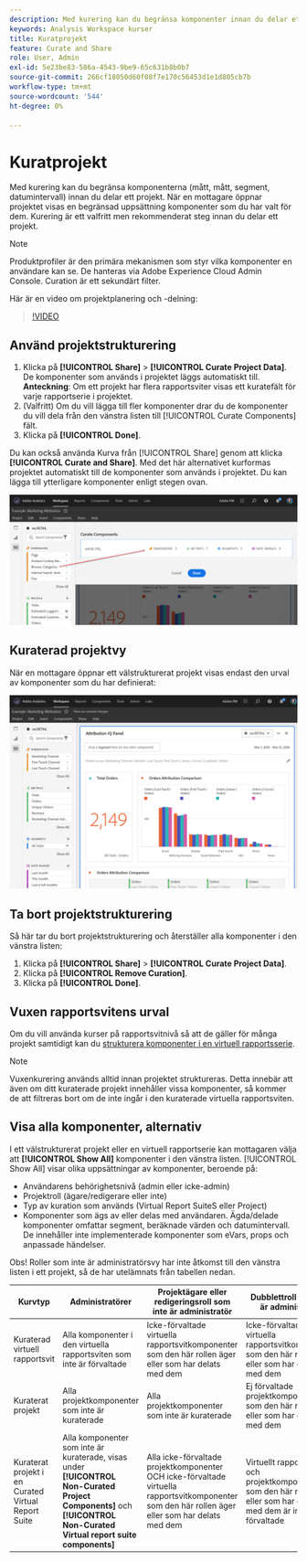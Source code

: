 ```yaml
---
description: Med kurering kan du begränsa komponenter innan du delar ett projekt.
keywords: Analysis Workspace kurser
title: Kuratprojekt
feature: Curate and Share
role: User, Admin
exl-id: 5e23be83-586a-4543-9be9-65c631b8b0b7
source-git-commit: 266cf18050d60f08f7e170c56453d1e1d805cb7b
workflow-type: tm+mt
source-wordcount: '544'
ht-degree: 0%

---
```


# Kuratprojekt

Med kurering kan du begränsa komponenterna (mått, mått, segment, datumintervall) innan du delar ett projekt. När en mottagare öppnar projektet visas en begränsad uppsättning komponenter som du har valt för dem. Kurering är ett valfritt men rekommenderat steg innan du delar ett projekt.

>[!NOTE]
> Produktprofiler är den primära mekanismen som styr vilka komponenter en användare kan se. De hanteras via Adobe Experience Cloud Admin Console. Curation är ett sekundärt filter.

Här är en video om projektplanering och -delning:

>[!VIDEO](https://video.tv.adobe.com/v/24711/?quality=12)

## Använd projektstrukturering

1. Klicka på **[!UICONTROL Share]** > **[!UICONTROL Curate Project Data]**.
De komponenter som används i projektet läggs automatiskt till.
   **Anteckning**: Om ett projekt har flera rapportsviter visas ett kuratefält för varje rapportserie i projektet.
1. (Valfritt) Om du vill lägga till fler komponenter drar du de komponenter du vill dela från den vänstra listen till [!UICONTROL Curate Components] fält.
1. Klicka på **[!UICONTROL Done]**.

Du kan också använda Kurva från [!UICONTROL Share] genom att klicka **[!UICONTROL Curate and Share]**. Med det här alternativet kurformas projektet automatiskt till de komponenter som används i projektet. Du kan lägga till ytterligare komponenter enligt stegen ovan.

![](assets/curation-field.png)

## Kuraterad projektvy

När en mottagare öppnar ett välstrukturerat projekt visas endast den urval av komponenter som du har definierat:

![](assets/curate-project.png)

## Ta bort projektstrukturering

Så här tar du bort projektstrukturering och återställer alla komponenter i den vänstra listen:

1. Klicka på **[!UICONTROL Share]** > **[!UICONTROL Curate Project Data]**.
1. Klicka på **[!UICONTROL Remove Curation]**.
1. Klicka på **[!UICONTROL Done]**.

## Vuxen rapportsvitens urval

Om du vill använda kurser på rapportsvitnivå så att de gäller för många projekt samtidigt kan du [strukturera komponenter i en virtuell rapportsserie](https://experienceleague.adobe.com/docs/analytics/components/virtual-report-suites/vrs-components.html).

>[!NOTE]
> Vuxenkurering används alltid innan projektet struktureras. Detta innebär att även om ditt kuraterade projekt innehåller vissa komponenter, så kommer de att filtreras bort om de inte ingår i den kuraterade virtuella rapportsviten.

## Visa alla komponenter, alternativ

I ett välstrukturerat projekt eller en virtuell rapportserie kan mottagaren välja att **[!UICONTROL Show All]** komponenter i den vänstra listen. [!UICONTROL Show All] visar olika uppsättningar av komponenter, beroende på:

* Användarens behörighetsnivå (admin eller icke-admin)
* Projektroll (ägare/redigerare eller inte)
* Typ av kuration som används (Virtual Report SuiteS eller Project)
* Komponenter som ägs av eller delas med användaren. Ägda/delade komponenter omfattar segment, beräknade värden och datumintervall. De innehåller inte implementerade komponenter som eVars, props och anpassade händelser.

Obs! Roller som inte är administratörsvy har inte åtkomst till den vänstra listen i ett projekt, så de har utelämnats från tabellen nedan.

| Kurvtyp | Administratörer | Projektägare eller redigeringsroll som inte är administratör | Dubblettroll som inte är administratör |
|---|---|---|---|
| Kuraterad virtuell rapportsvit | Alla komponenter i den virtuella rapportsviten som inte är förvaltade | Icke-förvaltade virtuella rapportsvitkomponenter som den här rollen äger eller som har delats med dem | Icke-förvaltade virtuella rapportsvitkomponenter som den här rollen äger eller som har delats med dem |
| Kuraterat projekt | Alla projektkomponenter som inte är kuraterade | Alla projektkomponenter som inte är kuraterade | Ej förvaltade projektkomponenter som den här rollen äger eller som har delats med dem |
| Kuraterat projekt i en Curated Virtual Report Suite | Alla komponenter som inte är kuraterade, visas under **[!UICONTROL Non-Curated Project Components]** och **[!UICONTROL Non-Curated Virtual report suite components]** | Alla icke-förvaltade projektkomponenter OCH icke-förvaltade virtuella rapportsvitkomponenter som den här rollen äger eller som har delats med dem | Virtuellt rapportpaket och projektkomponenter som den här rollen äger eller som har delats med dem är inte förvaltade |
